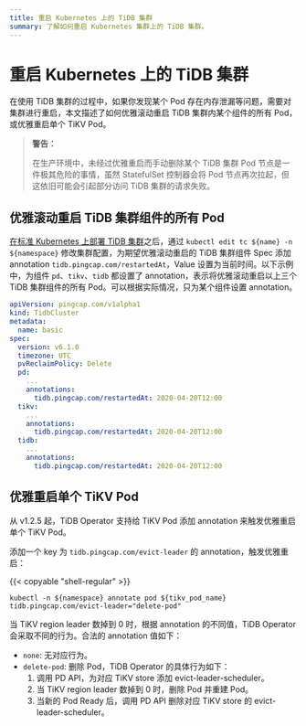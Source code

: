 ```yaml
---
title: 重启 Kubernetes 上的 TiDB 集群
summary: 了解如何重启 Kubernetes 集群上的 TiDB 集群。
---
```


# 重启 Kubernetes 上的 TiDB 集群

在使用 TiDB 集群的过程中，如果你发现某个 Pod 存在内存泄漏等问题，需要对集群进行重启，本文描述了如何优雅滚动重启 TiDB 集群内某个组件的所有 Pod，或优雅重启单个 TiKV Pod。

> **警告：**
>
> 在生产环境中，未经过优雅重启而手动删除某个 TiDB 集群 Pod 节点是一件极其危险的事情，虽然 StatefulSet 控制器会将 Pod 节点再次拉起，但这依旧可能会引起部分访问 TiDB 集群的请求失败。

## 优雅滚动重启 TiDB 集群组件的所有 Pod

[在标准 Kubernetes 上部署 TiDB 集群](deploy-on-general-kubernetes.md)之后，通过 `kubectl edit tc ${name} -n ${namespace}` 修改集群配置，为期望优雅滚动重启的 TiDB 集群组件 Spec 添加 annotation `tidb.pingcap.com/restartedAt`，Value 设置为当前时间。以下示例中，为组件 `pd`、`tikv`、`tidb` 都设置了 annotation，表示将优雅滚动重启以上三个 TiDB 集群组件的所有 Pod。可以根据实际情况，只为某个组件设置 annotation。

```yaml
apiVersion: pingcap.com/v1alpha1
kind: TidbCluster
metadata:
  name: basic
spec:
  version: v6.1.0
  timezone: UTC
  pvReclaimPolicy: Delete
  pd:
    ...
    annotations:
      tidb.pingcap.com/restartedAt: 2020-04-20T12:00
  tikv:
    ...
    annotations:
      tidb.pingcap.com/restartedAt: 2020-04-20T12:00
  tidb:
    ...
    annotations:
      tidb.pingcap.com/restartedAt: 2020-04-20T12:00
```

## 优雅重启单个 TiKV Pod

从 v1.2.5 起，TiDB Operator 支持给 TiKV Pod 添加 annotation 来触发优雅重启单个 TiKV Pod。

添加一个 key 为 `tidb.pingcap.com/evict-leader` 的 annotation，触发优雅重启：

{{< copyable "shell-regular" >}}

```shell
kubectl -n ${namespace} annotate pod ${tikv_pod_name} tidb.pingcap.com/evict-leader="delete-pod"
```

当 TiKV region leader 数掉到 0 时，根据 annotation 的不同值，TiDB Operator 会采取不同的行为。合法的 annotation 值如下：

- `none`: 无对应行为。
- `delete-pod`: 删除 Pod，TiDB Operator 的具体行为如下：
    1. 调用 PD API，为对应 TiKV store 添加 evict-leader-scheduler。
    2. 当 TiKV region leader 数掉到 0 时，删除 Pod 并重建 Pod。
    3. 当新的 Pod Ready 后，调用 PD API 删除对应 TiKV store 的 evict-leader-scheduler。
